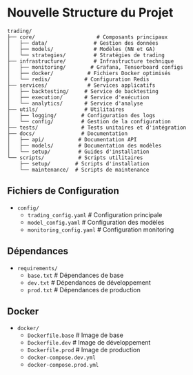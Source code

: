 # Nouvelle Structure du Projet

```
trading/
├── core/                    # Composants principaux
│   ├── data/               # Gestion des données
│   ├── models/             # Modèles (NN et GA)
│   └── strategies/         # Stratégies de trading
├── infrastructure/         # Infrastructure technique
│   ├── monitoring/        # Grafana, Tensorboard configs
│   ├── docker/           # Fichiers Docker optimisés
│   └── redis/           # Configuration Redis
├── services/             # Services applicatifs
│   ├── backtesting/     # Service de backtesting
│   ├── execution/       # Service d'exécution
│   └── analytics/       # Service d'analyse
├── utils/               # Utilitaires
│   ├── logging/        # Configuration des logs
│   └── config/         # Gestion de la configuration
├── tests/              # Tests unitaires et d'intégration
├── docs/               # Documentation
│   ├── api/           # Documentation API
│   ├── models/        # Documentation des modèles
│   └── setup/         # Guides d'installation
└── scripts/           # Scripts utilitaires
    ├── setup/        # Scripts d'installation
    └── maintenance/  # Scripts de maintenance
```

## Fichiers de Configuration
- `config/`
  - `trading_config.yaml`    # Configuration principale
  - `model_config.yaml`      # Configuration des modèles
  - `monitoring_config.yaml` # Configuration monitoring

## Dépendances
- `requirements/`
  - `base.txt`      # Dépendances de base
  - `dev.txt`       # Dépendances de développement
  - `prod.txt`      # Dépendances de production

## Docker
- `docker/`
  - `Dockerfile.base`     # Image de base
  - `Dockerfile.dev`      # Image de développement
  - `Dockerfile.prod`     # Image de production
  - `docker-compose.dev.yml`
  - `docker-compose.prod.yml`
